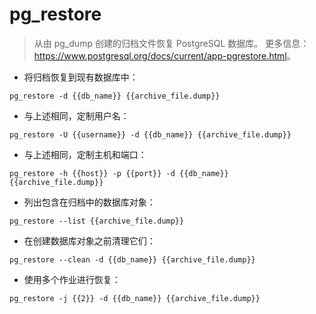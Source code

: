 # pg_restore

> 从由 pg_dump 创建的归档文件恢复 PostgreSQL 数据库。
> 更多信息：<https://www.postgresql.org/docs/current/app-pgrestore.html>。

- 将归档恢复到现有数据库中：

`pg_restore -d {{db_name}} {{archive_file.dump}}`

- 与上述相同，定制用户名：

`pg_restore -U {{username}} -d {{db_name}} {{archive_file.dump}}`

- 与上述相同，定制主机和端口：

`pg_restore -h {{host}} -p {{port}} -d {{db_name}} {{archive_file.dump}}`

- 列出包含在归档中的数据库对象：

`pg_restore --list {{archive_file.dump}}`

- 在创建数据库对象之前清理它们：

`pg_restore --clean -d {{db_name}} {{archive_file.dump}}`

- 使用多个作业进行恢复：

`pg_restore -j {{2}} -d {{db_name}} {{archive_file.dump}}`